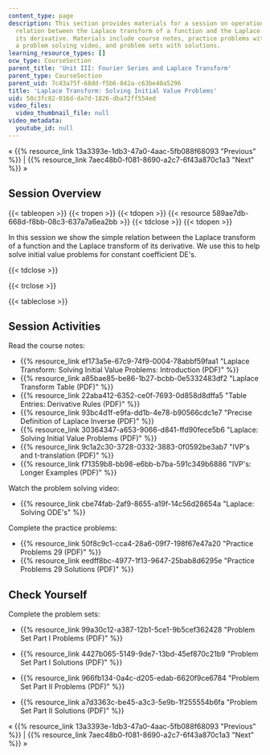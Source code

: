 ```yaml
---
content_type: page
description: This section provides materials for a session on operations on the simple
  relation between the Laplace transform of a function and the Laplace transform of
  its derivative. Materials include course notes, practice problems with solutions,
  a problem solving video, and problem sets with solutions.
learning_resource_types: []
ocw_type: CourseSection
parent_title: 'Unit III: Fourier Series and Laplace Transform'
parent_type: CourseSection
parent_uid: 7c43a75f-68dd-f5b6-042a-c63be40a5296
title: 'Laplace Transform: Solving Initial Value Problems'
uid: 50c3fc82-016d-da7d-1826-dba72ff554ed
video_files:
  video_thumbnail_file: null
video_metadata:
  youtube_id: null
---
```


« {{% resource_link 13a3393e-1db3-47a0-4aac-5fb088f68093 "Previous" %}} | {{% resource_link 7aec48b0-f081-8690-a2c7-6f43a870c1a3 "Next" %}} »

Session Overview
----------------

{{< tableopen >}}
{{< tropen >}}
{{< tdopen >}}
{{< resource 589ae7db-668d-f8bb-08c3-637a7a6ea2bb >}}
{{< tdclose >}}
{{< tdopen >}}


In this session we show the simple relation between the Laplace transform of a function and the Laplace transform of its derivative. We use this to help solve initial value problems for constant coefficient DE's.


{{< tdclose >}}

{{< trclose >}}

{{< tableclose >}}

Session Activities
------------------

Read the course notes:

*   {{% resource_link ef173a5e-67c9-74f9-0004-78abbf59faa1 "Laplace Transform: Solving Initial Value Problems: Introduction (PDF)" %}}
*   {{% resource_link a85bae85-be86-1b27-bcbb-0e5332483df2 "Laplace Transform Table (PDF)" %}}
*   {{% resource_link 22aba412-6352-ce0f-7693-0d858d8dffa5 "Table Entries: Derivative Rules (PDF)" %}}
*   {{% resource_link 93bc4d1f-e9fa-dd1b-4e78-b90566cdc1e7 "Precise Definition of Laplace Inverse (PDF)" %}}
*   {{% resource_link 30364347-a653-9066-d841-ffd90fece5b6 "Laplace: Solving Initial Value Problems (PDF)" %}}
*   {{% resource_link 9c1a2c30-3728-0332-3883-0f0592be3ab7 "IVP's and t-translation (PDF)" %}}
*   {{% resource_link f71359b8-bb98-e6bb-b7ba-591c349b6886 "IVP's: Longer Examples (PDF)" %}}

Watch the problem solving video:

*   {{% resource_link cbe74fab-2af9-8655-a19f-14c56d28654a "Laplace: Solving ODE's" %}}

Complete the practice problems:

*   {{% resource_link 50f8c9c1-cca4-28a6-09f7-198f67e47a20 "Practice Problems 29 (PDF)" %}}
*   {{% resource_link eedff8bc-4977-1f13-9647-25bab8d6295e "Practice Problems 29 Solutions (PDF)" %}}

Check Yourself
--------------

Complete the problem sets:

*   {{% resource_link 99a30c12-a387-12b1-5ce1-9b5cef362428 "Problem Set Part I Problems (PDF)" %}}
*   {{% resource_link 4427b065-5149-9de7-13bd-45ef870c21b9 "Problem Set Part I Solutions (PDF)" %}}
  
*   {{% resource_link 966fb134-0a4c-d205-edab-6620f9ce6784 "Problem Set Part II Problems (PDF)" %}}
*   {{% resource_link a7d3363c-be45-a3c3-5e9b-1f255554b6fa "Problem Set Part II Solutions (PDF)" %}}

« {{% resource_link 13a3393e-1db3-47a0-4aac-5fb088f68093 "Previous" %}} | {{% resource_link 7aec48b0-f081-8690-a2c7-6f43a870c1a3 "Next" %}} »